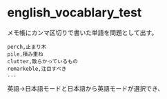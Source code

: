 # english_vocablary_test

メモ帳にカンマ区切りで書いた単語を問題として出す。
```
perch,止まり木
pile,積み重ね
clutter,散らかっているもの
remarkeble,注目すべき
...
```

英語->日本語モードと日本語から英語モードが選択でき、
